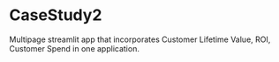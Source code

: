 # CaseStudy2
Multipage streamlit app that incorporates Customer Lifetime Value, ROI, Customer Spend  in one application.
